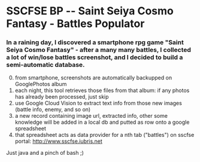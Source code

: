# SSCFSE BP -- Saint Seiya Cosmo Fantasy - Battles Populator

### In a raining day, I discovered a smartphone rpg game "Saint Seiya Cosmo Fantasy" - after a many many battles, I collected a lot of win/lose battles screenshot, and I decided to build a semi-automatic database.

0. from smartphone, screenshots are automatically backupped on GooglePhotos album
1. each night, this tool retrieves those files from that album: if any photos has already been processed, just skip
2. use Google Cloud Vision to extract text info from those new images (battle info, enemy, and so on)
3. a new record containing image url, extracted info, other some knowledge will be added in a local db and putted as row onto a google spreadsheet
4. that spreadsheet acts as data provider for a nth tab ("battles") on sscfse portal: http://www.sscfse.iubris.net

Just java and a pinch of bash ;)
